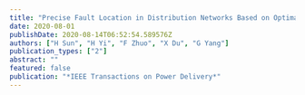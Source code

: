 ```yaml
---
title: "Precise Fault Location in Distribution Networks Based on Optimal Monitor Allocation"
date: 2020-08-01
publishDate: 2020-08-14T06:52:54.589576Z
authors: ["H Sun", "H Yi", "F Zhuo", "X Du", "G Yang"]
publication_types: ["2"]
abstract: ""
featured: false
publication: "*IEEE Transactions on Power Delivery*"
---
```


